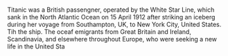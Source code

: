 #
 Titanic was a British passengner, operated by the White Star Line, which sank in the North Atlantic Ocean on 15 April 1912 after striking an iceberg during her  voyage from Southampton, UK, to New York City, United States. 
Tih the ship. The oceaf emigrants from Great Britain and Ireland, Scandinavia, and elsewhere throughout Europe, who were seeking a new life in the United Sta
